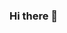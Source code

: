 ### Hi there 👋

<!--
**SidGit7102/SidGit7102** is a ✨ _special_ ✨ repository because its `README.md` (this file) appears on your GitHub profile.
I am Siddharth Sharma
- 🔭 I’m currently working on Data Science and DSA...
- 🌱 I’m currently learning DSA...
- 👯 I’m looking to collaborate on Porojects related to ML/DS/AI...
- 📫 How to reach me: sidsharma7102@gmail.com...
- ⚡ Fun fact: I am a curious person...
-->
